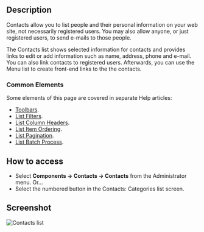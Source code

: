 <!-- Filename: Help4.x:Contacts / Display title: Contacts -->

## Description

Contacts allow you to list people and their personal information on your
web site, not necessarily registered users. You may also allow anyone,
or just registered users, to send e-mails to those people.

The Contacts list shows selected information for contacts and provides
links to edit or add information such as name, address, phone and
e-mail. You can also link contacts to registered users. Afterwards, you
can use the Menu list to create front-end links to the the contacts.

### Common Elements

Some elements of this page are covered in separate Help articles:

* [Toolbars](jdocmanual?article=help/common-elements/toolbars).
* [List Filters](jdocmanual?article=help/common-elements/list-filters).
* [List Column Headers](jdocmanual?article=help/common-elements/list-column-headers).
* [List Item Ordering](jdocmanual?article=help/common-elements/list-ordering).
* [List Pagination](jdocmanual?article=help/common-elements/list-pagination).
* [List Batch Process](jdocmanual?article=help/common-elements/list-batch-process).

## How to access

- Select **Components → Contacts → Contacts** from the
  Administrator menu. Or...
- Select the numbered button in the Contacts: Categories list
  screen.

## Screenshot

![Contacts list](../../../en/images/contacts/contacts-list.png)

